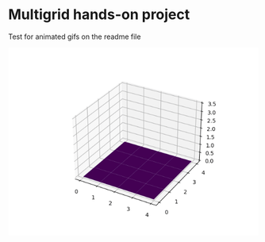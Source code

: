 # Multigrid hands-on project
Test for animated gifs on the readme file

![Gif animata che mostra la convergenza](./classes/animation.gif)